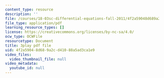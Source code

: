 ```yaml
---
content_type: resource
description: ''
file: /courses/18-03sc-differential-equations-fall-2011/4f2a59048d689a2cd41088a5ad3ca1e9_JbuG6u2ko_0.pdf
file_type: application/pdf
learning_resource_types: []
license: https://creativecommons.org/licenses/by-nc-sa/4.0/
ocw_type: OCWFile
resourcetype: Document
title: 3play pdf file
uid: 4f2a5904-8d68-9a2c-d410-88a5ad3ca1e9
video_files:
  video_thumbnail_file: null
video_metadata:
  youtube_id: null
---
```

